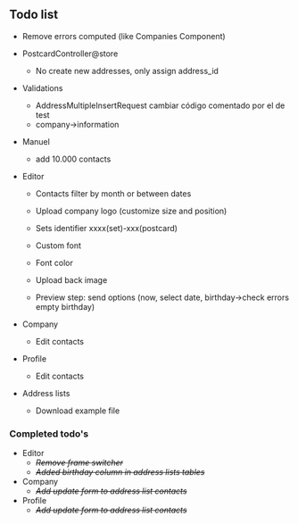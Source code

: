 ## Todo list
- Remove errors computed (like Companies Component)

- PostcardController@store
  - No create new addresses, only assign address_id

- Validations
  - AddressMultipleInsertRequest cambiar código comentado por el de test
  - company->information

- Manuel
  - add 10.000 contacts

- Editor
  - Contacts filter by month or between dates
  - Upload company logo (customize size and position)
  - Sets identifier xxxx(set)-xxx(postcard)
  - Custom font
  - Font color
  - Upload back image

  - Preview step: send options (now, select date, birthday->check errors empty birthday)

- Company
  - Edit contacts

- Profile
  - Edit contacts

- Address lists
  - Download example file


### Completed todo's
- Editor
  - ~~_Remove frame switcher_~~
  - ~~_Added birthday column in address lists tables_~~
- Company
  - ~~_Add update form to address list contacts_~~
- Profile
  - ~~_Add update form to address list contacts_~~
